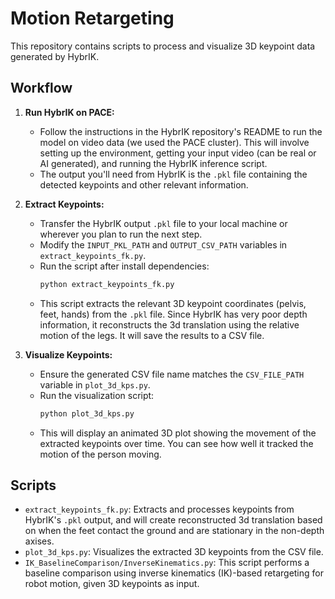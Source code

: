 # Motion Retargeting 

This repository contains scripts to process and visualize 3D keypoint data generated by HybrIK.

## Workflow

1.  **Run HybrIK on PACE:**
    *   Follow the instructions in the  HybrIK repository's README to run the model on video data (we used the PACE cluster). This will involve setting up the environment, getting your input video (can be real or AI generated), and running the HybrIK inference script.
    *   The output you'll need from HybrIK is the `.pkl` file containing the detected keypoints and other relevant information.

2.  **Extract Keypoints:**
    *   Transfer the HybrIK output `.pkl` file to your local machine or wherever you plan to run the next step.
    *   Modify the `INPUT_PKL_PATH` and `OUTPUT_CSV_PATH` variables in `extract_keypoints_fk.py`.
    *   Run the script after install dependencies:
        ```bash
        python extract_keypoints_fk.py
        ```
    *   This script extracts the relevant 3D keypoint coordinates (pelvis, feet, hands) from the `.pkl` file. Since HybrIK has very poor depth information, it reconstructs the 3d translation using the relative motion of the legs. It will save the results to a CSV file.

3.  **Visualize Keypoints:**
    *   Ensure the generated CSV file name matches the `CSV_FILE_PATH` variable in `plot_3d_kps.py`.
    *   Run the visualization script:
        ```bash
        python plot_3d_kps.py
        ```
    *   This will display an animated 3D plot showing the movement of the extracted keypoints over time. You can see how well it tracked the motion of the person moving.


## Scripts

*   `extract_keypoints_fk.py`: Extracts and processes keypoints from HybrIK's `.pkl` output, and will create reconstructed 3d translation based on when the feet contact the ground and are stationary in the non-depth axises.
*   `plot_3d_kps.py`: Visualizes the extracted 3D keypoints from the CSV file.
*   `IK_BaselineComparison/InverseKinematics.py`: This script performs a baseline comparison using inverse kinematics (IK)-based retargeting for robot motion, given 3D keypoints as input. 
